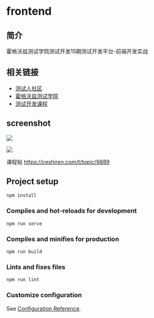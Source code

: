 # frontend

## 简介

霍格沃兹测试学院测试开发15期测试开发平台-前端开发实战

## 相关链接

- [测试人社区](https://ceshiren.com)
- [霍格沃兹测试学院](https://testerh.ke.qq.com/)
- [测试开发课程](https://ke.qq.com/course/254956)

## screenshot
![](https://ceshiren.com/uploads/default/optimized/2X/7/7bcb1f0b5a2b89d36bdf77cc3120a5008ab5ddac_2_1600x904.png)

![](https://ceshiren.com/uploads/default/original/2X/8/8dd98ceab782c095bd6c37b22ed6644dc22ea105.png)

课程帖 https://ceshiren.com/t/topic/9889
## Project setup
```
npm install
```

### Compiles and hot-reloads for development
```
npm run serve
```

### Compiles and minifies for production
```
npm run build
```

### Lints and fixes files
```
npm run lint
```

### Customize configuration
See [Configuration Reference](https://cli.vuejs.org/config/).


